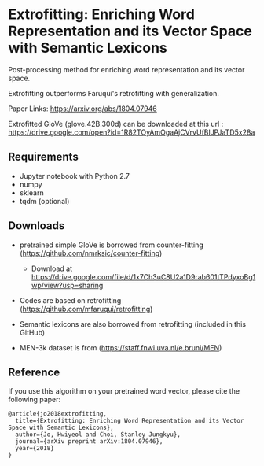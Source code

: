 # Extrofitting: Enriching Word Representation and its Vector Space with Semantic Lexicons
Post-processing method for enriching word representation and its vector space.<p>
Extrofitting outperforms Faruqui's retrofitting with generalization.<p>
Paper Links: https://arxiv.org/abs/1804.07946 <p>

Extrofitted GloVe (glove.42B.300d) can be downloaded at this url
: https://drive.google.com/open?id=1R82TOyAmOgaAjCVrvUfBlJPJaTD5x28a

## Requirements
* Jupyter notebook with Python 2.7
* numpy
* sklearn
* tqdm (optional)

## Downloads
* pretrained simple GloVe is borrowed from counter-fitting (https://github.com/nmrksic/counter-fitting)
  * Download at https://drive.google.com/file/d/1x7Ch3uC8U2a1D9rab601tTPdyxoBg1wp/view?usp=sharing
  
* Codes are based on retrofitting (https://github.com/mfaruqui/retrofitting)
* Semantic lexicons are also borrowed from retrofitting (included in this GitHub)
* MEN-3k dataset is from (https://staff.fnwi.uva.nl/e.bruni/MEN)

## Reference
If you use this algorithm on your pretrained word vector, please cite the following paper:
```
@article{jo2018extrofitting,
  title={Extrofitting: Enriching Word Representation and its Vector Space with Semantic Lexicons},
  author={Jo, Hwiyeol and Choi, Stanley Jungkyu},
  journal={arXiv preprint arXiv:1804.07946},
  year={2018}
}
```
